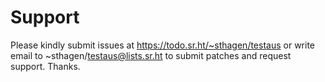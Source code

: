 # Support

Please kindly submit issues at https://todo.sr.ht/~sthagen/testaus or write email to ~sthagen/testaus@lists.sr.ht to submit patches and request support. Thanks.
